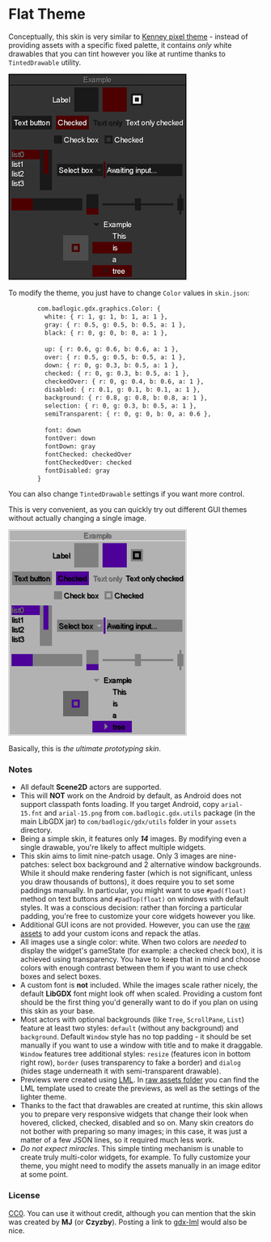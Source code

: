 # Flat Theme

Conceptually, this skin is very similar to [Kenney pixel theme](../kenney-pixel) - instead of providing assets with a specific fixed palette, it contains *only* white drawables that you can tint however you like at runtime thanks to `TintedDrawable` utility.

![Flat](preview-dark.png)

To modify the theme, you just have to change `Color` values in `skin.json`:
```
        com.badlogic.gdx.graphics.Color: {
          white: { r: 1, g: 1, b: 1, a: 1 },
          gray: { r: 0.5, g: 0.5, b: 0.5, a: 1 },
          black: { r: 0, g: 0, b: 0, a: 1 },
          
          up: { r: 0.6, g: 0.6, b: 0.6, a: 1 },
          over: { r: 0.5, g: 0.5, b: 0.5, a: 1 },
          down: { r: 0, g: 0.3, b: 0.5, a: 1 },
          checked: { r: 0, g: 0.3, b: 0.5, a: 1 },
          checkedOver: { r: 0, g: 0.4, b: 0.6, a: 1 },
          disabled: { r: 0.1, g: 0.1, b: 0.1, a: 1 },
          background: { r: 0.8, g: 0.8, b: 0.8, a: 1 },
          selection: { r: 0, g: 0.3, b: 0.5, a: 1 },
          semiTransparent: { r: 0, g: 0, b: 0, a: 0.6 },
          
          font: down
          fontOver: down
          fontDown: gray
          fontChecked: checkedOver
          fontCheckedOver: checked
          fontDisabled: gray
        }
```

You can also change `TintedDrawable` settings if you want more control.

This is very convenient, as you can quickly try out different GUI themes without actually changing a single image.

![Flat](preview-light.png)

Basically, this is *the ultimate prototyping skin*.

### Notes

- All default **Scene2D** actors are supported.
- This will **NOT** work on the Android by default, as Android does not support classpath fonts loading. If you target Android, copy `arial-15.fnt` and `arial-15.png` from `com.badlogic.gdx.utils` package (in the main LibGDX jar) to `com/badlogic/gdx/utils` folder in your `assets` directory.
- Being a simple skin, it features only ***14*** images. By modifying even a single drawable, you're likely to affect multiple widgets.
- This skin aims to limit nine-patch usage. Only 3 images are nine-patches: select box background and 2 alternative window backgrounds. While it should make rendering faster (which is not significant, unless you draw thousands of buttons), it does require you to set some paddings manually. In particular, you might want to use `#pad(float)` method on text buttons and `#padTop(float)` on windows with default styles. It was a conscious decision: rather than forcing a particular padding, you're free to customize your core widgets however you like.
- Additional GUI icons are not provided. However, you can use the [raw assets](raw) to add your custom icons and repack the atlas.
- All images use a single color: white. When two colors are *needed* to display the widget's gameState (for example: a checked check box), it is achieved using transparency. You have to keep that in mind and choose colors with enough contrast between them if you want to use check boxes and select boxes.
- A custom font is **not** included. While the images scale rather nicely, the default **LibGDX** font might look off when scaled. Providing a custom font should be the first thing you'd generally want to do if you plan on using this skin as your base.
- Most actors with optional backgrounds (like `Tree`, `ScrollPane`, `List`) feature at least two styles: `default` (without any background) and `background`. Default `Window` style has no top padding - it should be set manually if you want to use a window with title and to make it draggable. `Window` features tree additional styles: `resize` (features icon in bottom right row), `border` (uses transparency to fake a border) and `dialog` (hides stage underneath it with semi-transparent drawable).
- Previews were created using [LML](https://github.com/czyzby/gdx-lml/tree/master/lml). In [raw assets folder](raw/extras) you can find the LML template used to create the previews, as well as the settings of the lighter theme.
- Thanks to the fact that drawables are created at runtime, this skin allows you to prepare very responsive widgets that change their look when hovered, clicked, checked, disabled and so on. Many skin creators do not bother with preparing so many images; in this case, it was just a matter of a few JSON lines, so it required much less work.
- *Do not expect miracles.* This simple tinting mechanism is unable to create truly multi-color widgets, for example. To fully customize your theme, you might need to modify the assets manually in an image editor at some point.

### License

[CC0](https://creativecommons.org/publicdomain/zero/1.0/). You can use it without credit, although you can mention that the skin was created by **MJ** (or **Czyzby**). Posting a link to [gdx-lml](https://github.com/czyzby/gdx-lml) would also be nice.

